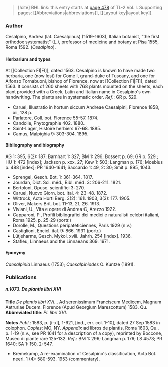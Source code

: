 > [!cite] BHL link: this entry starts at [page 478](https://www.biodiversitylibrary.org/item/103414#page/526/mode/1up) of TL-2 Vol. I.
> Supporting pages: [[Abbreviations|abbreviations]], [[Layout key|layout key]].

### Author

Cesalpino, Andrea (lat. Caesalpinus) (1519-1603), Italian botanist, "the first orthodox systematist" (L.), professor of medicine and botany at Pisa 1555, Roma 1592. (*Cesalpino*).

#### Herbarium and types

At [[Collection FI|FI]], dated 1563. Cesalpino is known to have made two herbaria, one (now lost) for Come I, grand-duke of Tuscany, and one for Alfonso Tornabuoni, bishop of Florence, now at [[Collection FI|FI]], dated 1563. It consists of 260 sheets with 768 plants mounted on the sheets, each plant provided with a Greek, Latin and Italian name in Cesalpino's own handwriting. The plants are in systematic order.
*Ref*.: GR p. 529.
- Caruel, Illustratio in hortum siccum Andreae Caesalpini, Florence 1858, xii, 128 p.
- Parlatore, Coll. bot. Florence 55-57. 1874.
- Candolle, Phytographie 402. 1880.
- Saint-Lager, Histoire herbiers 67-68. 1885.
- Camus, Malpighia 9: 303-304. 1895.

#### Bibliography and biography

AG 1: 395, 6(2): 187; Barnhart 1: 327; BM 1: 296; Bossert p. 69; GR p. 529.; HU 1: 472 \[index\]; Jackson p. xxx, 27; Kew 1: 503; Langman p. 176; Moebius p. 488 \[index\]; PR 1640-1641; Saccardo 1: 49, 2: 30; Smit p. 895, 1043.
- Sprengel, Gesch. Bot. 1: 361-364. 1817.
- Jourdan, Dict. Sci. méd., Bibl. méd. 3: 206-211. 1821.
- Bertoloni, Opusc. scientifici 3: 270.
- Caruel, Nuovo Giorn. bot. Ital. 4: 23-48. 1872.
- Wittrock, Acta Horti Berg. 3(2): 161. 1903, 3(3): 177. 1905.
- Oliver, Makers Brit. bot. 11-13, 21, 26. 1913.
- Viviani, U., Vita e opere di Andrea C, Arezzo 1922.
- Capparoni, P., Profili bibliografici dei medici e naturalisti celebri italiani, Roma 1925, p. 25-29 (portr.)
- Dorolle, M., Questions péripatéticiennes, Paris 1929 (n.v.)
- Castiglioni, Encicl. ital. 9: 866. 1931 (portr.)
- Lütjeharms, Gesch. Mykol. xviii. Jahrh. 254 \[index\]. 1936.
- Stafleu, Linnaeus and the Linnaeans 369. 1971.

#### Eponymy

*Caesalpinia* Linnaeus (1753); *Caesalpiniodes* O. Kuntze (1891).

### Publications

##### n.1073. De plantis libri XVI

**Title**
*De plantis libri XVI*... Ad serenissimum Franciscum Medicem, Magnum Aetruriae Ducem. Florence (Apud Georgium Marescottum) 1583. Qu.
**Abbreviated title**: *Pl. libri XVI*.

**Notes**
*Publ*.: 1583, p. \[i-xl\], 1-621, \[ind., err. col. 1-10\], dated 27 Sep 1583 in colophon. *Copies*: MO, NY.
*Appendix* ad libros de plantis, Roma 1603, Qu., p. 1-19 (n.v., see PR 1641 for a description of a copy), reprinted by Boccone, Museo di piante rare 125-132.
*Ref*.: BM 1: 296; Langman p. 176; LS 4573; PR 1640; SA 1: 150, 2: 547.
- Bremekamp, A re-examination of Cesalpino's classification, Acta Bot. neerl. 1 (4): 580-593. 1953 (commentary).

